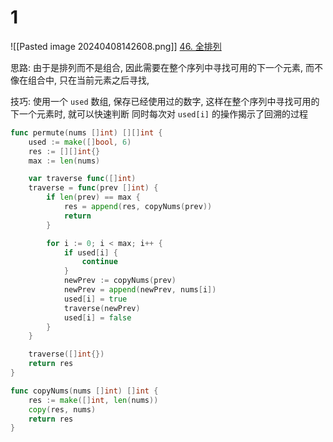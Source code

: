 # 1
![[Pasted image 20240408142608.png]]
[46. 全排列](https://leetcode.cn/problems/permutations/)

思路: 由于是排列而不是组合, 因此需要在整个序列中寻找可用的下一个元素, 而不像在组合中, 只在当前元素之后寻找, 

技巧: 使用一个 `used` 数组, 保存已经使用过的数字, 这样在整个序列中寻找可用的下一个元素时, 就可以快速判断
同时每次对 `used[i]` 的操作揭示了回溯的过程
```go
func permute(nums []int) [][]int {
	used := make([]bool, 6)
	res := [][]int{}
	max := len(nums)

	var traverse func([]int)
	traverse = func(prev []int) {
		if len(prev) == max {
			res = append(res, copyNums(prev))
			return
		}

		for i := 0; i < max; i++ {
			if used[i] {
				continue
			}
			newPrev := copyNums(prev)
			newPrev = append(newPrev, nums[i])
			used[i] = true
			traverse(newPrev)
			used[i] = false
		}
	}

	traverse([]int{})
	return res
}

func copyNums(nums []int) []int {
	res := make([]int, len(nums))
	copy(res, nums)
	return res
}
```
